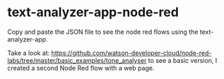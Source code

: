 # text-analyzer-app-node-red
Copy and paste the JSON file to see the node red flows using the text-analyzer-app. 



Take a look at: https://github.com/watson-developer-cloud/node-red-labs/tree/master/basic_examples/tone_analyser to see a basic version, I created a second Node Red flow with a web page. 
